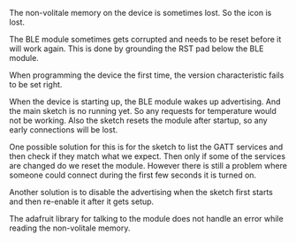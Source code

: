 The non-volitale memory on the device is sometimes lost. So the icon is lost.

The BLE module sometimes gets corrupted and needs to be reset before it will work
again. This is done by grounding the RST pad below the BLE module.

When programming the device the first time, the version characteristic fails to be
set right.

When the device is starting up, the BLE module wakes up advertising. And the main
sketch is no running yet. So any requests for temperature would not be working. Also
the sketch resets the module after startup, so any early connections will be lost.

One possible solution for this is for the sketch to list the GATT services and then
check if they match what we expect. Then only if some of the services are changed do
we reset the module.  However there is still a problem where someone could connect
during the first few seconds it is turned on.

Another solution is to disable the advertising when the sketch first starts and then
re-enable it after it gets setup.

The adafruit library for talking to the module does not handle an error while reading
the non-volitale memory.

